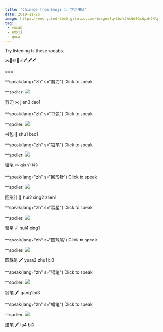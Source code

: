 ```yaml
---
title: "Chinese from Emoji 1: 学习用品"
date: 2019-11-26
image: https://encrypted-tbn0.gstatic.com/images?q=tbn%3AANd9GcQpaKJKlp3UhF_S-Q5sPWmLnKhwb8Ey0sqA7ersas1OJcAgZFzB
tag: 
 - vocab
 - emoji
 - quiz
---
```


Try listening to these vocabs.

✂️🎒✏️📎☄️🖊🖋🖍

===

^^speak(lang="zh" s="剪刀") Click to speak

^^spoiler.
  ![](https://encrypted-tbn0.gstatic.com/images?q=tbn%3AANd9GcQf9uthRjSCBLUdXAk5PWXQtSYMfDy1nAXi0MhUQ3b6mpuE9dsa)
  
  剪刀 ✂️ jian3 dao1

^^speak(lang="zh" s="书包") Click to speak

^^spoiler.
  ![](https://encrypted-tbn0.gstatic.com/images?q=tbn%3AANd9GcSOg4oFnt_XOu-pv7ifeylTOmeXx3hp1HuTFjJrjdU6yXD_L2iT)
  
  书包 🎒 shu1 bao1

^^speak(lang="zh" s="铅笔") Click to speak

^^spoiler.
  ![](https://encrypted-tbn0.gstatic.com/images?q=tbn%3AANd9GcSeqRVWLP5izO4nSbY3wZdv0OhKLYGfLO7H2O5nLze-exV2I-JS)
  
  铅笔 ✏️ qian1 bi3

^^speak(lang="zh" s="回形针") Click to speak

^^spoiler.
  ![](https://encrypted-tbn0.gstatic.com/images?q=tbn%3AANd9GcR3gTlL-qNz806EZhxPoUBgaStj76t001FWfaveOzOm3XeG4H3L)
  
  回形针 📎 hui2 xing2 zhen1

^^speak(lang="zh" s="彗星") Click to speak

^^spoiler.
  ![](https://encrypted-tbn0.gstatic.com/images?q=tbn%3AANd9GcSTWldBLoIHxPTX8CWrohliKP0XC5pvcHBMTBOuO1WtDwWiLKkJ)
  
  彗星 ☄️ hui4 xing1

^^speak(lang="zh" s="圆珠笔") Click to speak

^^spoiler.
  ![](https://encrypted-tbn0.gstatic.com/images?q=tbn%3AANd9GcRbBTS8Vo0niJ-RFbnsziApFkMsFhrRUSW4eFVQBVWBadFv0Vza)
  
  圆珠笔 🖊 yuan2 zhu1 bi3

^^speak(lang="zh" s="钢笔") Click to speak

^^spoiler.
  ![](https://encrypted-tbn0.gstatic.com/images?q=tbn%3AANd9GcSOlTjB-VNBuE_gXJmmZO1D4NqF7UFfYkmALF4qU13wsLsyZ2QR)
  
  钢笔 🖋 gang1 bi3

^^speak(lang="zh" s="蜡笔") Click to speak

^^spoiler.
  ![](https://encrypted-tbn0.gstatic.com/images?q=tbn%3AANd9GcSxSSPteWMVd_5D0gq6qcPWQP3NP7zj0wLKF36rS87WjRQRRDSE)
  
  蜡笔 🖍 la4 bi3
